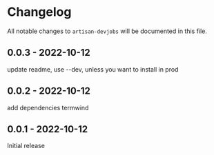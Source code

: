 # Changelog

All notable changes to `artisan-devjobs` will be documented in this file.

## 0.0.3 - 2022-10-12

update readme, use --dev, unless you want to install in prod

## 0.0.2 - 2022-10-12

add dependencies termwind

## 0.0.1 - 2022-10-12

Initial release

